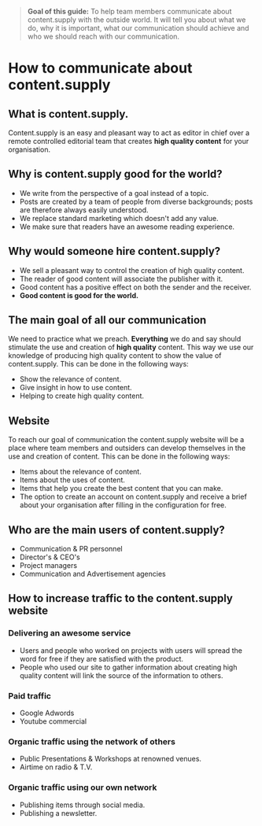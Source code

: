 > **Goal of this guide:** To help team members communicate about content.supply with the outside world. It will tell you about what we do, why it is important, what our communication should achieve and who we should reach with our communication.

# How to communicate about content.supply

## What is content.supply.

Content.supply is an easy and pleasant way to act as editor in chief over a remote controlled editorial team that creates **high quality content** for your organisation.

## Why is content.supply good for the world?

* We write from the perspective of a goal instead of a topic.
* Posts are created by a team of people from diverse backgrounds; posts are therefore always easily understood.
* We replace standard marketing which doesn't add any value.
* We make sure that readers have an awesome reading experience.

## Why would someone hire content.supply?

* We sell a pleasant way to control the creation of high quality content.
* The reader of good content will associate the publisher with it.
* Good content has a positive effect on both the sender and the receiver.
* **Good content is good for the world.**

## The main goal of all our communication

We need to practice what we preach.
**Everything** we do and say should stimulate the use and creation of **high quality** content. This way we use our knowledge of producing high quality content to show the value of content.supply. This can be done in the following ways:

* Show the relevance of content.
* Give insight in how to use content.
* Helping to create high quality content.

## Website

To reach our goal of communication the content.supply website will be a place where team members and outsiders can develop themselves in the use and creation of content. This can be done in the following ways:

* Items about the relevance of content.
* Items about the uses of content.
* Items that help you create the best content that you can make.
* The option to create an account on content.supply and receive a brief about your organisation after filling in the configuration for free.

## Who are the main users of content.supply?

* Communication & PR personnel
* Director's & CEO's
* Project managers
* Communication and Advertisement agencies

## How to increase traffic to the content.supply website

### Delivering an awesome service

* Users and people who worked on projects with users will spread the word for free if they are satisfied with the product.
* People who used our site to gather information about creating high quality content will link the source of the information to others.

### Paid traffic

* Google Adwords
* Youtube commercial

### Organic traffic using the network of others

* Public Presentations & Workshops at renowned venues.
* Airtime on radio & T.V.

### Organic traffic using our own network

* Publishing items through social media.
* Publishing a newsletter.
